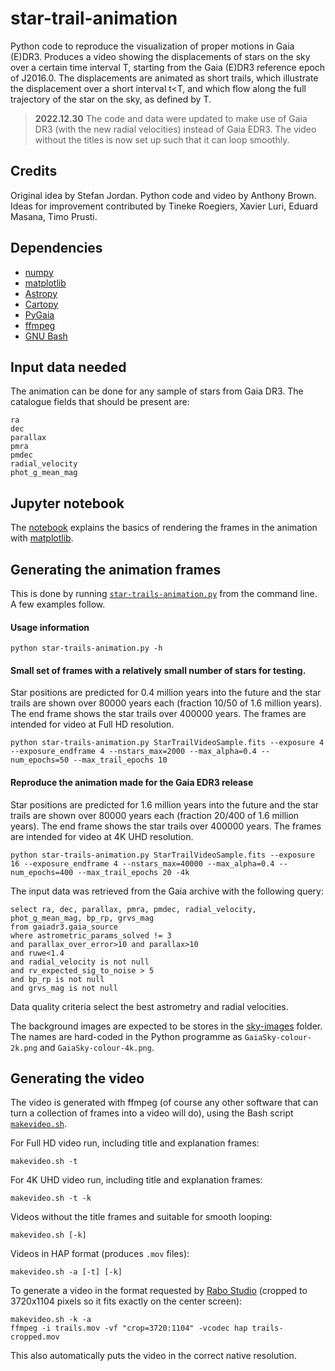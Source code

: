 # star-trail-animation

Python code to reproduce the visualization of proper motions in Gaia (E)DR3. Produces a video showing the displacements of
stars on the sky over a certain time interval T, starting from the Gaia (E)DR3 reference epoch of J2016.0. The
displacements are animated as short trails, which illustrate the displacement over a short interval t&lt;T, and which
flow along the full trajectory of the star on the sky, as defined by T.

> **2022.12.30**
> The code and data were updated to make use of Gaia DR3 (with the new radial velocities) instead of Gaia EDR3.
> The video without the titles is now set up such that it can loop smoothly.

## Credits

Original idea by Stefan Jordan. Python code and video by Anthony Brown. Ideas for improvement contributed by Tineke
Roegiers, Xavier Luri, Eduard Masana, Timo Prusti.

## Dependencies

* [numpy](https://numpy.org/)
* [matplotlib](https://matplotlib.org/)
* [Astropy](https://www.astropy.org/)
* [Cartopy](https://scitools.org.uk/cartopy/docs/latest/)
* [PyGaia](https://github.com/agabrown/PyGaia)
* [ffmpeg](https://ffmpeg.org/)
* [GNU Bash](https://www.gnu.org/software/bash/)

## Input data needed

The animation can be done for any sample of stars from Gaia DR3. The catalogue fields that should be present are:
```
ra
dec
parallax
pmra
pmdec
radial_velocity
phot_g_mean_mag
```

## Jupyter notebook

The [notebook](StarTrailsOnSky.ipynb) explains the basics of rendering the frames in the animation with [matplotlib](https://matplotlib.org/).

## Generating the animation frames

This is done by running [`star-trails-animation.py`](star-trails-animation.py) from the command line. A few examples follow.

#### Usage information

```
python star-trails-animation.py -h
```
#### Small set of frames with a relatively small number of stars for testing.

Star positions are predicted for 0.4 million years into the future and the star trails are shown over 80000 
years each (fraction 10/50 of 1.6 million years). The end frame shows the star trails over 400000 years. The 
frames are intended for video at Full HD resolution.

```
python star-trails-animation.py StarTrailVideoSample.fits --exposure 4 --exposure_endframe 4 --nstars_max=2000 --max_alpha=0.4 --num_epochs=50 --max_trail_epochs 10
```

#### Reproduce the animation made for the Gaia EDR3 release

Star positions are predicted for 1.6 million years into the future and the star trails are shown over 80000 
years each (fraction 20/400 of 1.6 million years). The end frame shows the star trails over 400000 years. 
The frames are intended for video at 4K UHD resolution.

```
python star-trails-animation.py StarTrailVideoSample.fits --exposure 16 --exposure_endframe 4 --nstars_max=40000 --max_alpha=0.4 --num_epochs=400 --max_trail_epochs 20 -4k
```

The input data was retrieved from the Gaia archive with the following query:
```
select ra, dec, parallax, pmra, pmdec, radial_velocity, phot_g_mean_mag, bp_rp, grvs_mag
from gaiadr3.gaia_source
where astrometric_params_solved != 3
and parallax_over_error>10 and parallax>10
and ruwe<1.4
and radial_velocity is not null
and rv_expected_sig_to_noise > 5
and bp_rp is not null
and grvs_mag is not null
```
Data quality criteria select the best astrometry and radial velocities.

The background images are expected to be stores in the [sky-images](./sky-images/) folder. The
names are hard-coded in the Python programme as `GaiaSky-colour-2k.png` and `GaiaSky-colour-4k.png`.

## Generating the video

The video is generated with ffmpeg (of course any other software that can turn a collection of frames into a video will
do), using the Bash script [`makevideo.sh`](makevideo.sh).

For Full HD video run, including title and explanation frames:
```
makevideo.sh -t
```

For 4K UHD video run, including title and explanation frames:
```
makevideo.sh -t -k
```

Videos without the title frames and suitable for smooth looping:
```
makevideo.sh [-k]
```

Videos in HAP format (produces `.mov` files):
```
makevideo.sh -a [-t] [-k]
```

To generate a video in the format requested by [Rabo Studio](https://zakelijk.forum.nl/nl/onze-ruimtes/rabo-studio) (cropped to 3720x1104 pixels so it fits exactly on the center screen):
```
makevideo.sh -k -a
ffmpeg -i trails.mov -vf "crop=3720:1104" -vcodec hap trails-cropped.mov
```
This also automatically puts the video in the correct native resolution.